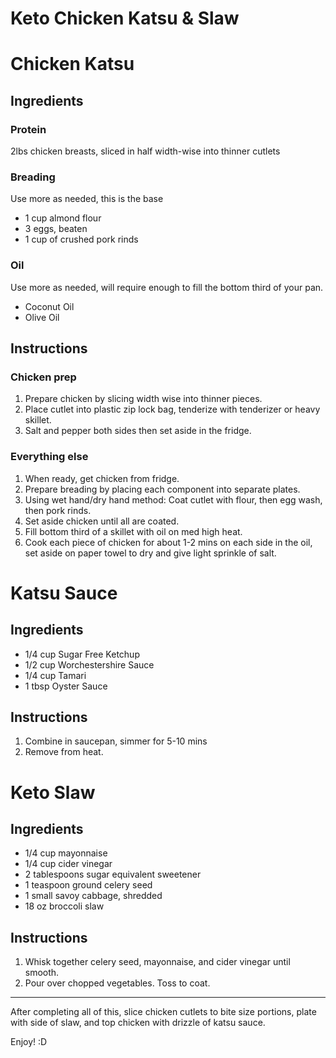 # Keto Chicken Katsu & Slaw

# Chicken Katsu

## Ingredients

### Protein
2lbs chicken breasts, sliced in half width-wise into thinner cutlets

### Breading
Use more as needed, this is the base
* 1 cup almond flour
* 3 eggs, beaten
* 1 cup of crushed pork rinds

### Oil
Use more as needed, will require enough to fill the bottom third of your pan.
* Coconut Oil
* Olive Oil

## Instructions

### Chicken prep
1. Prepare chicken by slicing width wise into thinner pieces.
2. Place cutlet into plastic zip lock bag, tenderize with tenderizer or heavy skillet.
3. Salt and pepper both sides then set aside in the fridge.

### Everything else
1. When ready, get chicken from fridge.
2. Prepare breading by placing each component into separate plates.
3. Using wet hand/dry hand method: Coat cutlet with flour, then egg wash, then pork rinds.
4. Set aside chicken until all are coated.
5. Fill bottom third of a skillet with oil on med high heat.
6. Cook each piece of chicken for about 1-2 mins on each side in the oil, set aside on paper towel to dry and give light sprinkle of salt.

# Katsu Sauce

## Ingredients

* 1/4 cup Sugar Free Ketchup
* 1/2 cup Worchestershire Sauce
* 1/4 cup Tamari
* 1 tbsp Oyster Sauce

## Instructions
1. Combine in saucepan, simmer for 5-10 mins
2. Remove from heat.

# Keto Slaw

## Ingredients

* 1/4 cup mayonnaise
* 1/4 cup cider vinegar
* 2 tablespoons sugar equivalent sweetener
* 1 teaspoon ground celery seed
* 1 small savoy cabbage, shredded
* 18 oz broccoli slaw

## Instructions

1. Whisk together celery seed, mayonnaise, and cider vinegar until smooth.
2. Pour over chopped vegetables. Toss to coat.


---

After completing all of this, slice chicken cutlets to bite size portions, plate with side of slaw, and top chicken with drizzle of katsu sauce.

Enjoy! :D
